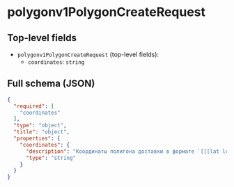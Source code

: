 # polygonv1PolygonCreateRequest

## Top-level fields
- `polygonv1PolygonCreateRequest` (top-level fields):
  - `coordinates`: `string`

## Full schema (JSON)
```json
{
  "required": [
    "coordinates"
  ],
  "type": "object",
  "title": "object",
  "properties": {
    "coordinates": {
      "description": "Координаты полигона доставки в формате `[[[lat long]]]`.\n",
      "type": "string"
    }
  }
}
```
